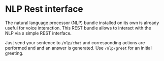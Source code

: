 # NLP Rest interface

The natural language processor (NLP) bundle installed on its own is already useful
for voice interaction. This REST bundle allows to interact with the NLP via a
simple REST interface.

Just send your sentence to `/nlp/chat` and corresponding actions are performed and
and an answer is generated. Use `/nlp/greet` for an initial greeting.
